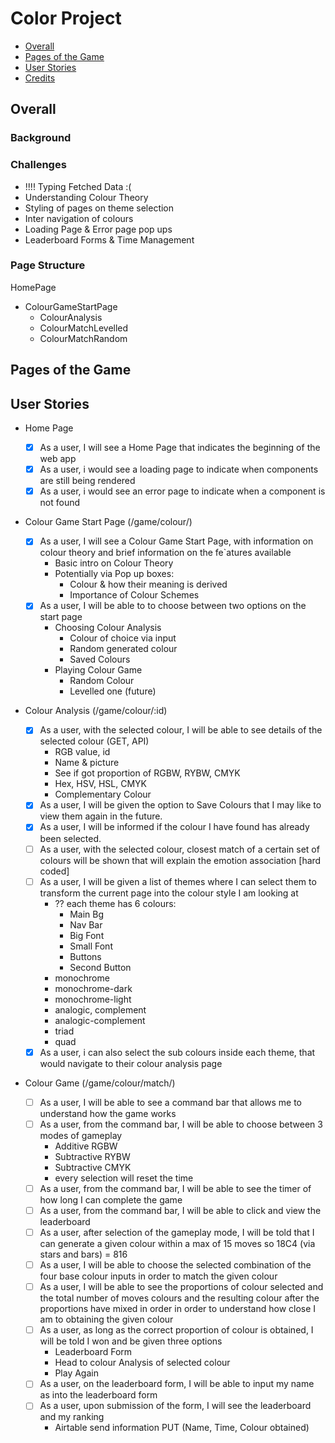 # Color Project

- [Overall](#overall)
- [Pages of the Game](#pages-of-the-game)
- [User Stories](#user-stories)
- [Credits](#credits)

## Overall

### Background

### Challenges

- !!!! Typing Fetched Data :(
- Understanding Colour Theory
- Styling of pages on theme selection
- Inter navigation of colours
- Loading Page & Error page pop ups
- Leaderboard Forms & Time Management

### Page Structure

HomePage

- ColourGameStartPage
  - ColourAnalysis
  - ColourMatchLevelled
  - ColourMatchRandom

## Pages of the Game

## User Stories

- Home Page

  - [x] As a user, I will see a Home Page that indicates the beginning of the web app
  - [x] As a user, i would see a loading page to indicate when components are still being rendered
  - [x] As a user, i would see an error page to indicate when a component is not found

- Colour Game Start Page (/game/colour/)

  - [x] As a user, I will see a Colour Game Start Page, with information on colour theory and brief information on the fe`atures available
    - Basic intro on Colour Theory
    - Potentially via Pop up boxes:
      - Colour & how their meaning is derived
      - Importance of Colour Schemes
  - [x] As a user, I will be able to to choose between two options on the start page
    - Choosing Colour Analysis
      - Colour of choice via input
      - Random generated colour
      - Saved Colours
    - Playing Colour Game
      - Random Colour
      - Levelled one (future)

- Colour Analysis (/game/colour/:id)

  - [x] As a user, with the selected colour, I will be able to see details of the selected colour (GET, API)
    - RGB value, id
    - Name & picture
    - See if got proportion of RGBW, RYBW, CMYK
    - Hex, HSV, HSL, CMYK
    - Complementary Colour
  - [x] As a user, I will be given the option to Save Colours that I may like to view them again in the future.
  - [x] As a user, I will be informed if the colour I have found has already been selected.
  - [ ] As a user, with the selected colour, closest match of a certain set of colours will be shown that will explain the emotion association [hard coded]
  - [ ] As a user, I will be given a list of themes where I can select them to transform the current page into the colour style I am looking at
    - ?? each theme has 6 colours:
      - Main Bg
      - Nav Bar
      - Big Font
      - Small Font
      - Buttons
      - Second Button
    - monochrome
    - monochrome-dark
    - monochrome-light
    - analogic, complement
    - analogic-complement
    - triad
    - quad
  - [x] As a user, i can also select the sub colours inside each theme, that would navigate to their colour analysis page

- Colour Game (/game/colour/match/)
  - [ ] As a user, I will be able to see a command bar that allows me to understand how the game works
  - [ ] As a user, from the command bar, I will be able to choose between 3 modes of gameplay
    - Additive RGBW
    - Subtractive RYBW
    - Subtractive CMYK
    - every selection will reset the time
  - [ ] As a user, from the command bar, I will be able to see the timer of how long I can complete the game
  - [ ] As a user, from the command bar, I will be able to click and view the leaderboard
  - [ ] As a user, after selection of the gameplay mode, I will be told that I can generate a given colour within a max of 15 moves so 18C4 (via stars and bars) = 816
  - [ ] As a user, I will be able to choose the selected combination of the four base colour inputs in order to match the given colour
  - [ ] As a user, I will be able to see the proportions of colour selected and the total number of moves colours and the resulting colour after the proportions have mixed in order in order to understand how close I am to obtaining the given colour
  - [ ] As a user, as long as the correct proportion of colour is obtained, I will be told I won and be given three options
    - Leaderboard Form
    - Head to colour Analysis of selected colour
    - Play Again
  - [ ] As a user, on the leaderboard form, I will be able to input my name as into the leaderboard form
  - [ ] As a user, upon submission of the form, I will see the leaderboard and my ranking
    - Airtable send information PUT (Name, Time, Colour obtained)
